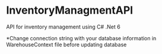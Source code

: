 # InventoryManagmentAPI
API for inventory management using C# .Net 6 

*Change connection string with your database information in WarehouseContext file before updating database
